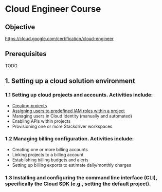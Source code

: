 # Cloud Engineer Course

## Objective

https://cloud.google.com/certification/cloud-engineer

## Prerequisites

TODO

##  1. Setting up a cloud solution environment

### 1.1 Setting up cloud projects and accounts. Activities include:

- [Creating projects](1.1.1)
- [Assigning users to predefined IAM roles within a project](1.1.2)
- Managing users in Cloud Identity (manually and automated)
- Enabling APIs within projects
- Provisioning one or more Stackdriver workspaces

### 1.2 Managing billing configuration. Activities include:

- Creating one or more billing accounts
- Linking projects to a billing account
- Establishing billing budgets and alerts
- Setting up billing exports to estimate daily/monthly charges

### 1.3 Installing and configuring the command line interface (CLI), specifically the Cloud SDK (e.g., setting the default project).
